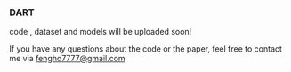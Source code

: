 ### DART


code , dataset and models will be uploaded soon!

If you have any questions about the code or the paper, feel free to contact me via fengho7777@gmail.com
